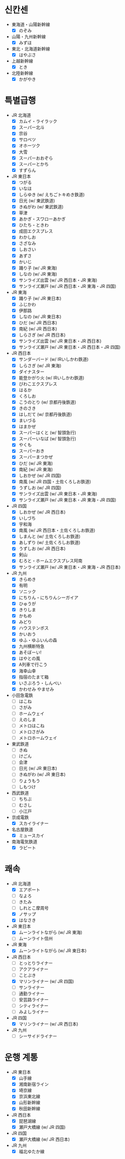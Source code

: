 # 신칸센

* 東海道・山陽新幹線
  - [x] のぞみ
* 山陽・九州新幹線
  - [x] みずほ
* 東北・北海道新幹線
  - [x] はやぶさ
* 上越新幹線
  - [x] とき
* 北陸新幹線
  - [x] かがやき

# 특별급행

* JR 北海道
  - [x] カムイ・ライラック
  - [x] スーパー北斗
  - [x] 宗谷
  - [x] サロベツ
  - [x] オホーツク
  - [x] 大雪
  - [x] スーパーおおぞら
  - [x] スーパーとかち
  - [x] すずらん
* JR 東日本
  - [x] つがる
  - [x] いなほ
  - [x] しらゆき (w/ えちごトキめき鉄道)
  - [x] 日光 (w/ 東武鉄道)
  - [x] きぬがわ (w/ 東武鉄道)
  - [x] 草津
  - [x] あかぎ・スワローあかぎ
  - [x] ひたち・ときわ
  - [x] 成田エクスプレス
  - [x] わかしお
  - [x] さざなみ
  - [x] しおさい
  - [x] あずさ
  - [x] かいじ
  - [x] 踊り子 (w/ JR 東海)
  - [x] しなの (w/ JR 東海)
  - [x] サンライズ出雲 (w/ JR 西日本・JR 東海)
  - [x] サンライズ瀬戸 (w/ JR 西日本・JR 東海・JR 四国)
* JR 東海
  - [x] 踊り子 (w/ JR 東日本)
  - [x] ふじかわ
  - [x] 伊那路
  - [x] しなの (w/ JR 東日本)
  - [x] ひだ (w/ JR 西日本)
  - [x] 南紀 (w/ JR 西日本)
  - [x] しらさぎ (w/ JR 西日本)
  - [x] サンライズ出雲 (w/ JR 東日本・JR 西日本)
  - [x] サンライズ瀬戸 (w/ JR 東日本・JR 西日本・JR 四国)
* JR 西日本
  - [x] サンダーバード (w/ IRいしかわ鉄道)
  - [x] しらさぎ (w/ JR 東海)
  - [x] ダイナスター
  - [x] 能登かがり火 (w/ IRいしかわ鉄道)
  - [x] びわこエクスプレス
  - [x] はるか
  - [x] くろしお
  - [x] こうのとり (w/ 京都丹後鉄道)
  - [x] きのさき
  - [x] はしだて (w/ 京都丹後鉄道)
  - [x] まいづる
  - [x] はまかぜ
  - [x] スーパーはくと (w/ 智頭急行)
  - [x] スーパーいなば (w/ 智頭急行)
  - [x] やくも
  - [x] スーパーおき
  - [x] スーパーまつかぜ
  - [x] ひだ (w/ JR 東海)
  - [x] 南紀 (w/ JR 東海)
  - [x] しおかぜ (w/ JR 四国)
  - [x] 南風 (w/ JR 四国・土佐くろしお鉄道)
  - [x] うずしお (w/ JR 四国)
  - [x] サンライズ出雲 (w/ JR 東日本・JR 東海)
  - [x] サンライズ瀬戸 (w/ JR 東日本・JR 東海・JR 四国)
* JR 四国
  - [x] しおかぜ (w/ JR 西日本)
  - [x] いしづち
  - [x] 宇和海
  - [x] 南風 (w/ JR 西日本・土佐くろしお鉄道)
  - [x] しまんと (w/ 土佐くろしお鉄道)
  - [x] あしずり (w/ 土佐くろしお鉄道)
  - [x] うずしお (w/ JR 西日本)
  - [x] 剣山
  - [x] むろと・ホームエクスプレス阿南
  - [x] サンライズ瀬戸 (w/ JR 東日本・JR 東海・JR 西日本)
* JR 九州
  - [x] きらめき
  - [x] 有明
  - [x] ソニック
  - [x] にちりん・にちりんシーガイア
  - [x] ひゅうが
  - [x] きりしま
  - [x] かもめ
  - [x] みどり
  - [x] ハウステンボス
  - [x] かいおう
  - [x] ゆふ・ゆふいんの森
  - [x] 九州横断特急
  - [x] あそぼーい!
  - [x] はやとの風
  - [x] A列車で行こう
  - [x] 海幸山幸
  - [x] 指宿のたまて箱
  - [x] いさぶろう・しんぺい
  - [x] かわせみ やませみ

* 小田急電鉄
  - [ ] はこね
  - [ ] さがみ
  - [ ] ホームウェイ
  - [ ] えのしま
  - [ ] メトロはこね
  - [ ] メトロさがみ
  - [ ] メトロホームウェイ
* 東武鉄道
  - [ ] きぬ
  - [ ] けごん
  - [ ] 会津
  - [ ] 日光 (w/ JR 東日本)
  - [ ] きぬがわ (w/ JR 東日本)
  - [ ] りょうもう
  - [ ] しもつけ
* 西武鉄道
  - [ ] ちちぶ
  - [ ] むさし
  - [ ] 小江戸
* 京成電鉄
  - [x] スカイライナー

* 名古屋鉄道
  - [x] ミュースカイ

* 南海電気鉄道
  - [x] ラピート

# 쾌속

* JR 北海道
  - [x] エアポート
  - [ ] なよろ
  - [ ] きたみ
  - [ ] しれとこ摩周号
  - [x] ノサップ
  - [x] はなさき
* JR 東日本
  - [x] ムーンライトながら (w/ JR 東海)
  - [ ] ムーンライト信州
* JR 東海
  - [x] ムーンライトながら (w/ JR 東日本)
* JR 西日本
  - [ ] とっとりライナー
  - [ ] アクアライナー
  - [ ] ことぶき
  - [x] マリンライナー (w/ JR 四国)
  - [ ] サンライナー
  - [ ] 通勤ライナー
  - [ ] 安芸路ライナー
  - [ ] シティライナー
  - [ ] みよしライナー
* JR 四国
  - [x] マリンライナー (w/ JR 西日本)
* JR 九州
  - [ ] シーサイドライナー

# 운행 계통

* JR 東日本
  - [x] 山手線
  - [x] 湘南新宿ライン
  - [x] 埼京線
  - [x] 京浜東北線
  - [x] 山形新幹線
  - [x] 秋田新幹線
* JR 西日本
  - [x] 琵琶湖線
  - [x] 瀬戸大橋線 (w/ JR 四国)
* JR 四国
  - [x] 瀬戸大橋線 (w/ JR 西日本)
* JR 九州
  - [x] 福北ゆたか線
